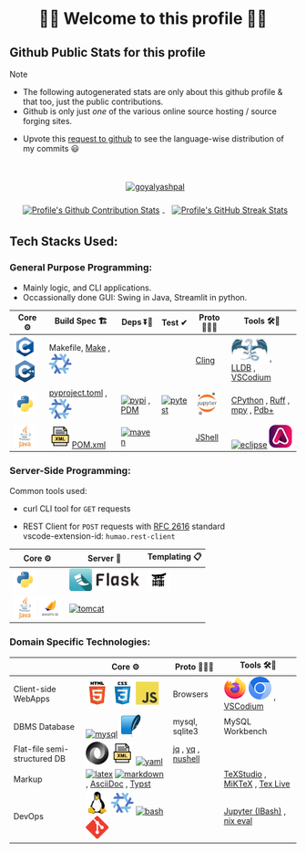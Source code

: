 <!--
2024-09-18
 -->

<!--

latest commit id: 2f0ab29740 ('24-09-19)
https://raw.githubusercontent.com/github/explore/main/topics/nodejs/nodejs.png


<link rel="stylesheet" type='text/css'
  href="https://cdn.jsdelivr.net/gh/devicons/devicon@latest/devicon.min.css"
/>

<style>
  table i { font-size: xxx-large; vertical-align: middle; }
</style>


<i class="devicon-c-plain colored"></i> <i class="devicon-cplusplus-plain colored"></i>

  -->



<h1 align="center">🌻🌺 Welcome to this profile 🪷🌹</h1>




## Github Public Stats for this profile

> [!NOTE]
> * The following autogenerated stats are only about this github profile & that too, just the public contributions.
> * Github is only just _one_ of the various online source hosting / source forging sites.


[user-lang-info]: https://github.com/orgs/community/discussions/18230

* Upvote this [request to github][user-lang-info] to see the language-wise distribution of my commits 😃


<br/>


<p align="center">
&nbsp;
<a
  href="https://github.com/ryo-ma/github-profile-trophy"
  aria-details="https://github-profile-trophy.vercel.app"
>
  <img alt="goyalyashpal"
    style="vertical-align: middle; margin:5px"
    src="https://github-profile-trophy.vercel.app/?username=goyalyashpal&title=-Stars,-Reviews,-Followers&column=-1&margin-w=25&margin-h=25&theme=onedark"
  />
</a>
</p>

  <!-- align="center" float:center; -->

<!--
* The width of the github profile readme is 780px
* ( 5 * 2 ) * 2 = 10px in margins
* 372 + 300 = 672px in image
 -->

<p align="center">
&nbsp;
<a
  href="https://github-readme-stats.vercel.app/"
>
  <img width=300px
    alt="Profile's Github Contribution Stats"
    style="vertical-align: middle; margin:5px"
    src="https://github-readme-stats.vercel.app/api?username=goyalyashpal&show_icons=true&locale=en&show=prs_merged&hide=stars,prs&hide_rank=true&cache_seconds=86400&theme=onedark"
    />
</a>
&nbsp;
<a
  href="https://git.io/streak-stats"
  aria-details="https://github-readme-streak-stats.herokuapp.com/demo/"
>
  <img width=372px
    alt="Profile's GitHub Streak Stats"
    style="vertical-align: middle; margin:5px;"
    src="https://github-readme-streak-stats.herokuapp.com?user=goyalyashpal&theme=onedark&date_format=%5BY%20%5DM%20j&mode=weekly&hide_current_streak=false&card_width=450px"
  />
  <!-- Default Streak Stats width is 495px -->
</a>
</p>




## Tech Stacks Used:




### General Purpose Programming:

* Mainly logic, and CLI applications.
* Occassionally done GUI: Swing in Java, Streamlit in python.


<table>

<thead>
<tr>
  <th>Core ⚙</th> <th>Build Spec 🏗</th> <th>Deps ⏬🧳</th> <th>Test ✔</th> <th>Proto 🏃‍♀️‍➡️</th> <th>Tools 🛠🧰</th>
</tr>
</thead>

<tbody>

<tr>
  <td>
    <!-- <img alt="Static Badge" src="https://img.shields.io/badge/C-000?style=for-the-badge&logo=c"> -->
    <a title="C language" href="https://github.com/topics/c"/><img alt="c" height=40 src="assets/c.png"></a>
    <a title="C++" href="https://github.com/topics/cpp"/><img alt="cpp" height=40 src="assets/cpp.png"></a>

  </td>
  <td> Makefile,
    <a title="GNU Make" href="https://www.gnu.org/software/make/"/>Make</a>
    , <a title="Nix package manager" href="https://github.com/topics/nix"/><img alt="nix" height=40 src="assets/nix.png"></a>
  </td>
  <td>   </td>
  <td>   </td>
  <td>
    <a title="Cling - ROOT https://root.cern/cling/" href="https://rawcdn.githack.com/root-project/cling/master/www/index.html"/>Cling</a>
  </td>
  <td>
    <a title="LLVM Compiler toolchain" href="https://github.com/topics/llvm"/><img alt="llvm" height=40 src="assets/llvm.png"></a>
    , <a title="🐛 LLDB" href="https://lldb.llvm.org/"/>LLDB</a>
    , <a title="VSCodium - Open Source Binaries of VSCode" href="https://vscodium.com/"/>VSCodium</a>
  </td>
</tr>

<tr>
  <td>
    <a title="Python" href="https://github.com/topics/python"/><img alt="python" height=40 src="assets/python.png"></a>
  </td>
  <td>
    <a title="Python Project TOML Config File" href="https://packaging.python.org/en/latest/specifications/pyproject-toml/"/>pyproject.toml</a>
    <!-- href="https://pip.pypa.io/en/stable/reference/build-system/pyproject-toml/" -->
    , <a title="Nix package manager" href="https://github.com/topics/nix"/><img alt="nix" height=40 src="assets/nix.png"></a>
  </td>
  <td>
    <a title="PyPI Python Package Index" href="https://github.com/topics/pypi"/><img alt="pypi" height=40 src="assets/pypi.png"></a>
    , <a title="PDM a modern Python package and dependency manager" href="https://pdm-project.org/latest/"/>PDM</a>
  </td>
  <td>
    <a title="Pytest Python testing framework" href="https://pytest.org"/><img alt="pytest" height=40 src="assets/pytest.png"></a>
  </td>
  <td>
    <a title="Jupyter REPL Notebooks" href="https://github.com/topics/jupyter"/><img alt="jupyter" height=40 src="assets/jupyter-notebook.png"></a>
  </td>
  <td>
    <a title="CPython Python Implementation" href="https://www.python.org/download/alternatives/"/>CPython</a>
    , <a title="Ruff" href="https://docs.astral.sh/ruff/"/>Ruff</a>
    , <a title="mypy - Optional Static Typing for Python" href="https://www.mypy-lang.org/"/>mpy</a>
    , <a title="pdbplus · PyPI" href="https://pypi.org/project/pdbplus/"/>Pdb+</a>
  </td>
</tr>

<tr>
  <td>
    <a title="Java" href="https://github.com/topics/java"/><img alt="java" height=40 src="assets/java.png"></a>
  </td>
  <td>
    <a title="Maven – POM Reference" href="https://maven.apache.org/pom.html"/><img alt="XML logo" height=40 src="assets/xml.png">POM.xml</a>
  </td>
  <td>
    <a title="Apache Maven" href="https://github.com/topics/maven"/><img alt="maven" height=40 src="assets/maven.png"></a>
  </td>
  <td>   </td>
  <td>
    <a title="Introduction to JShell" href="https://docs.oracle.com/en/java/javase/21/jshell/introduction-jshell.html"/>JShell</a>
  </td>
  <td>
    <a title="Eclipse IDE" href="https://eclipseide.org/"/><img alt="eclipse" height=40 src="assets/eclipse.png"></a>
    <a title="Adoptium Temurin JDK" href="https://github.com/topics/adoptium"/><img alt="adoptium" height=40 src="assets/adoptium.png"></a>
  </td>
</tr>

</tbody>

</table>




### Server-Side Programming:

[RFC 2616]: http://www.w3.org/Protocols/rfc2616/rfc2616-sec5.html "HTTP/1.1: Request"
[RFC 9110]: https://www.rfc-editor.org/rfc/rfc9110.html "RFC 9110: HTTP Semantics"

Common tools used:

* curl CLI tool for `GET` requests

* REST Client for `POST` requests with [RFC 2616] standard \
  vscode-extension-id: `humao.rest-client`

<!--
* httpYac - Rest Client: vscode-extension-id: `anweber.vscode-httpyac`

* Thunder Client: vscode-extension-id: `rangav.vscode-thunder-client`
 -->



<table>

<thead>
<tr>
  <th>Core ⚙</th> <th>Server 📡</th> <th>Templating 📋</th>
</tr>
</thead>

<tbody>

<tr>
  <td>
    <a title="Python" href="https://github.com/topics/python"/><img alt="python" height=40 src="assets/python.png"></a>
  </td>
  <td>
    <a title="Flask micro web framework" href="https://github.com/topics/flask"/><img alt="flask" height=40 src="assets/flask.png"></a>
  </td>
  <td>
    <a title="Jinja templating engine" href="https://jinja.palletsprojects.com/"/><img alt="jinja" height=40 src="assets/jinja.png"></a>
  </td>
</tr>

<tr>
  <td>
    <a title="Java" href="https://github.com/topics/java"/><img alt="java" height=40 src="assets/java.png"></a>
    <a title="Jakarta EE" href="https://github.com/topics/jakarta-ee"/><img alt="jakarta-ee" height=40 src="assets/jakarta-ee.png"></a>
  </td>
  <td>
    <a title="Apache Tomcat" href="https://tomcat.apache.org/"/><img alt="tomcat" height=40 src="assets/tomcat.png"></a>
  </td>
  <td>
  </td>
</tr>

</tbody>

</table>




### Domain Specific Technologies:

<table>

<thead>
<tr>
  <th></th> <th>Core ⚙</th> <th>Proto 🏃‍♀️‍➡️</th> <th>Tools 🛠🧰</th>
</tr>
</thead>

<tbody>

<tr>
  <td> Client-side WebApps  </td>
  <td>
    <a title="HTML5" href="https://github.com/topics/html5"/><img alt="html5" height=40 src="assets/html.png"></a>
    <a title="CSS Cascading Style Sheets" href="https://github.com/topics/css3"/><img alt="css3" height=40 src="assets/css.png"></a>
    <a title="JavaScript" href="https://github.com/topics/javascript"/><img alt="javascript" height=40 src="assets/javascript.png"></a>
  </td>
  <td> Browsers  </td>
  <td>
    <a title="Firefox Browser" href="https://github.com/topics/firefox"/><img alt="firefox" height=40 src="assets/firefox.png"></a>
    <a title="Chromium based browsers" href="https://github.com/topics/chromium"/><img alt="chromium" height=40 src="assets/chromium.png"></a>
    , <a title="VSCodium - Open Source Binaries of VSCode" href="https://vscodium.com/"/>VSCodium</a>
  </td>
</tr>

<tr>
  <td> DBMS Database  </td>
  <td>
    <a title="MySQL DBMS" href="https://github.com/topics/mysql"/><img alt="mysql" height=40 src="assets/mysql.png"></a>
    <a title="SQLite Serverless RDBMS" href="https://github.com/topics/sqlite"/><img alt="sqlite" height=40 src="assets/sqlite.png"></a>
  </td>
  <td> mysql, sqlite3  </td>
  <td> MySQL Workbench  </td>
</tr>

<tr>
  <td> Flat-file semi-structured DB  </td>
  <td>
    <a title="JSON data interchange format" href="https://github.com/topics/json"/><img alt="json" height=40 src="assets/json.png"></a>
    <a title="XML eXtensible Markup Language" href="https://www.w3.org/XML/"/><img alt="xml" height=40 src="assets/xml.png"></a>
    <a title="YAML data serialization language" href="https://yaml.org/"/><img alt="yaml" height=40 src="assets/yaml.png"></a>
  </td>
  <td>
    <a title="jq JSON Processor" href="https://jqlang.github.io/jq/"/>jq</a>
    , <a title="yq YAML Processor" href="https://mikefarah.gitbook.io/yq"/>yq</a>
    , <a title="Nushell" href="https://www.nushell.sh/"/>nushell</a>
  </td>
  <td>  </td>
</tr>

<tr>
  <td> Markup  </td>
  <td>
    <a title="LaTeX document preparation system" href="https://github.com/topics/latex"/><img alt="latex" height=40 src="assets/latex.png"></a>
    <a title="Markdown plaintext formatting to HTML conversion" href="https://github.com/topics/markdown"/><img alt="markdown" height=40 src="assets/markdown.png"></a>
    , <a title="Asciidoctor - A fast, open source, Ruby-based text publishing tool" href="https://asciidoctor.org/"/>AsciiDoc</a>
    , <a title="Typst: Compose papers faster" href="https://typst.app/"/>Typst</a>
  </td>
  <td>   </td>
  <td>
    <a title="TeXstudio - A LaTeX editor" href="https://www.texstudio.org/"/>TeXStudio</a>
    , <a title="MiKTeX - TeX/LaTeX distribution for Windows" href="https://miktex.org/"/>MiKTeX</a>
    , <a title="TeX Live - TeX Users Group" href="https://tug.org/texlive/"/>Tex Live</a>
  </td>
</tr>

<tr>
  <td> DevOps  </td>
  <td>
    <a title="linux" href="https://github.com/topics/linux"/><img alt="linux" height=40 src="assets/linux.png"></a>
    <a title="nix" href="https://github.com/topics/nix"/><img alt="nix" height=40 src="assets/nix.png"></a>
    <a title="bash" href="https://github.com/topics/bash"/><img alt="bash" height=40 src="assets/bash.png"></a>
    <a title="git" href="https://github.com/topics/git"/><img alt="git" height=40 src="assets/git.png"></a>
  </td>
  <td>   </td>
  <td>
    <a title="bash_kernel · PyPI" href="https://pypi.org/project/bash_kernel/"/>Jupyter (IBash)</a>
    <!-- , <a title="nix eval - Nix Reference Manual" href="https://nix.dev/manual/nix/latest/command-ref/new-cli/nix3-eval.html"/>nix eval</a> -->
    , <a title="Nix language basics — nix.dev documentation" href="https://nix.dev/tutorials/nix-language.html#interactive-evaluation"/>nix eval</a>
  </td>
</tr>

</tbody>

</table>
